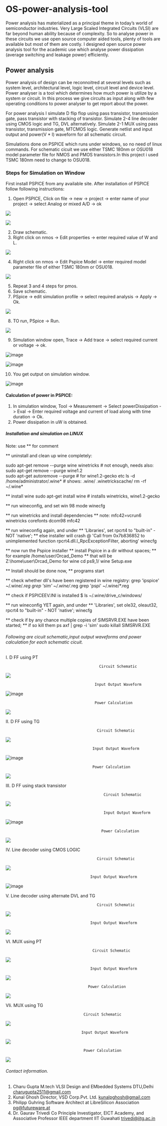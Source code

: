 # OS-power-analysis-tool
Power analysis has materialized as a principal theme in today’s world of semiconductor industries. Very Large Scaled Integrated Circuits (VLSI) are far beyond human ability because of complexity. So to analyse power in these circuits we use open source computer aided tools, plenty of tools are available but most of them are costly. I designed open source power analysis tool for the academic use which analyse power dissipation (average switching and leakage power) efficiently.

## Power analysis
Power analysis of design can be reconnoitred at several levels such as system level, architectural level, logic level, circuit level and device level. Power analyser is a tool which determines how much power is utilize by a system or circuit. In this process we give circuits as input along with few operating conditions to power analyser to get report about the power. 

For power analysis I simulate D flip flop using pass transistor, transmission gate, pass transistor with stacking of transistor. Simulate 2-4 line decoder using CMOS logic and TG, DVL alternatively. Simulate 2-1 MUX using pass transistor, transmission gate, MTCMOS logic. Generate netlist and input output and power(V * I) waveform for all schematic circuit.

Simulations done on PSPICE which runs under windows, so no need of linux commands.
For schematic cicuit we use either TSMC 180nm or OSU018 model parameter file for NMOS and PMOS transistors.In this project i used TSMC 180nm need to change to OSU018.

### Steps for Simulation on Window

First install PSPICE from any available site. After installation of PSPICE follow following instructions:
1. Open PSPICE, Click on file -> new -> project -> enter name of your project -> select Analog or mixed A/D -> ok


![](https://user-images.githubusercontent.com/66687579/84684588-7ac4fd80-af56-11ea-8086-9f3bd5d6c547.png)




![](https://user-images.githubusercontent.com/66687579/84686322-5b7b9f80-af59-11ea-9a54-36eb751522b8.png)



2. Draw schematic.
3. Right click on nmos -> Edit properties -> enter required value of W and L.


![](https://user-images.githubusercontent.com/66687579/84685743-6550d300-af58-11ea-85d0-416e162b62d3.png)



4. Right click on nmos -> Edit Pspice Model -> enter required model parameter file of either TSMC 180nm or OSU018.



![](https://user-images.githubusercontent.com/66687579/84686035-da240d00-af58-11ea-9dd7-9cd12adba68e.png)

5. Repeat 3 and 4 steps for pmos.
6. Save schematic.
7. PSpice -> edit simulation profile -> select required analysis -> Apply -> Ok.


![](https://user-images.githubusercontent.com/66687579/84687216-fb85f880-af5a-11ea-9798-486f39fca773.png)



8. TO run, PSpice -> Run.

![](https://user-images.githubusercontent.com/66687579/84687023-9f22d900-af5a-11ea-98a3-9b22a2b221e4.png)



9. Simulation window open, Trace -> Add trace -> select required current or voltage -> ok.



![image](https://user-images.githubusercontent.com/66687579/84695058-dd72c500-af67-11ea-9a65-0fd91d1812c0.png)




![image](https://user-images.githubusercontent.com/66687579/84695125-fa0efd00-af67-11ea-9aa5-6952cae39cb3.png)




10. You get output on simulation window.




![image](https://user-images.githubusercontent.com/66687579/84695148-02ffce80-af68-11ea-822c-019f9e4010ea.png)





#### Calculation of power in PSPICE:
1. In simulation window, Tool -> Measurement -> Select powerDissipation -> Eval -> Enter required voltage and current of load along with time duration -> Ok.
2. Power dissipation in uW is obtained.


##### Installation and simulation on LINUX

Note: use ** for comment

** uninstall and clean up wine completely:

sudo apt-get remove --purge wine winetricks    # not enough, needs also:
sudo apt-get remove --purge wine1.2            
sudo apt-get autoremove --purge             # for wine1.2-gecko etc
ls -d /home/administrator/.wine*  # shows: .wine/ .winetrickscache/
rm -rf ~/.wine*

** install wine 
sudo apt-get install wine # installs winetricks, wine1.2-gecko

** run wineconfig, and set win 98 mode
winecfg 

** run winetricks and install dependencies
** note: mfc42=vcrun6
winetricks corefonts dcom98 mfc42


** run wineconfig again, and under 
** 'Libraries', set rpcrt4 to "built-in" - NOT 'native';
** else installer will crash @ 'Call from 0x7b836852 to unimplemented function rpcrt4.dll.I_RpcExceptionFilter, aborting'
winecfg 

** now run the Pspice installer
** install Pspice in a dir without spaces; 
** for example /home/user/Orcad_Demo
** that will be Z:\\home\\user\\Orcad_Demo for wine
cd ps9_1/
wine Setup.exe

** Install should be done now, 
** programs start

** check whether dll's have been registered in wine registry:
grep 'ipspice' ~/.wine/*.reg
grep 'sim' ~/.wine/*.reg
grep 'pspi' ~/.wine/*.reg

** check if PSPICEEV.INI is installed
$ ls ~/.wine/drive_c/windows/

** run wineconfig YET again, and under 
** 'Libraries', set ole32, oleaut32, rpcrt4 to "built-in" - NOT 'native';
winecfg 

** check if by any chance multiple copies of SIMSRVR.EXE have been started;
** if so kill them
ps axf | grep -i 'sim'
sudo killall SIMSRVR.EXE

###### Following are cicuit schematic,input output waveforms and power calculation for each schematic cicuit.

I. D FF using PT




                                              Circuit Schematic
![](https://user-images.githubusercontent.com/66687579/84521097-2ae5fc80-acf2-11ea-9c34-c959429fc6d2.png)

                                                






                                            Input Output Waveform
![image](https://user-images.githubusercontent.com/66687579/85319276-e96a0400-b4de-11ea-8e50-52cf62fff3a6.png)





                                            Power Calculation
![](https://user-images.githubusercontent.com/66687579/84529828-c03bbd80-acff-11ea-90a4-7f3b1884de1d.png)




                            




II. D FF using TG

                                             Circuit Schematic




![](https://user-images.githubusercontent.com/66687579/84522947-2242f580-acf5-11ea-8c3f-53da93747b8f.png)
                                           
                                           
                                           
                                           
                                           
                                           
                                           Input Output Waveform




![image](https://user-images.githubusercontent.com/66687579/85319522-44036000-b4df-11ea-9431-de8df45f2ee0.png)
                                           
                                           
                                           
                                           Power Calculation




![](https://user-images.githubusercontent.com/66687579/84530960-689e5180-ad01-11ea-99bd-3fc8b6396c54.png)







III. D FF using stack transistor

                                                Circuit Schematic



![](https://user-images.githubusercontent.com/66687579/84524727-0b51d280-acf8-11ea-920b-c28f19492a05.png)



                                                Input Output Waveform




![image](https://user-images.githubusercontent.com/66687579/85320016-14a12300-b4e0-11ea-86bc-96da5e7eb8c6.png)




                                               Power Calculation





![](https://user-images.githubusercontent.com/66687579/84524791-2886a100-acf8-11ea-8627-e424517d5bd1.png)





IV. Line decoder using CMOS LOGIC 


                                             Circuit Schematic


![](https://user-images.githubusercontent.com/66687579/84528701-c9c42600-acfd-11ea-8c86-99fce7130868.png)
                                          
                                          
                                          Input Output Waveform



![image](https://user-images.githubusercontent.com/66687579/85320349-8f6a3e00-b4e0-11ea-85b9-ddd5747aa46a.png)






V. Line decoder using alternate DVL and TG

                                             Circuit Schematic




![](https://user-images.githubusercontent.com/66687579/84528816-fb3cf180-acfd-11ea-8911-e188f1ce04d6.png)
                                          
                                          
                                          
                                          Input Output Waveform



![](https://user-images.githubusercontent.com/66687579/84528838-05f78680-acfe-11ea-9576-8b2ee2568358.png)












VI. MUX using PT


                                           Circuit Schematic



![](https://user-images.githubusercontent.com/66687579/84526325-bebbc680-acfa-11ea-8248-b40b62921c6a.png)
                                          
                                          
                                          
                                          
                                          Input Output Waveform






![](https://user-images.githubusercontent.com/66687579/84527761-1eff3800-acfc-11ea-8746-c639000a1c20.png)
                                         
                                         
                                         
                                         
                                         Power Calculation




![](https://user-images.githubusercontent.com/66687579/84526461-f4f94600-acfa-11ea-93f1-c0ab4db6021a.png)





VIi. MUX using TG 
                                       
                                       
                                       
                                       Circuit Schematic



![](https://user-images.githubusercontent.com/66687579/84527660-e7908b80-acfb-11ea-87e9-5e1346a2c117.png)
                                      
                                      
                                      
                                      
                                      Input Output Waveform




![](https://user-images.githubusercontent.com/66687579/84527691-f5dea780-acfb-11ea-82cc-e35407ed5008.png)
                                       
                                       
                                       
                                       
                                       Power Calculation





![](https://user-images.githubusercontent.com/66687579/84527711-02630000-acfc-11ea-9166-546ba8a8f74b.png)







###### Contact information.
1. Charu Gupta M.tech VLSI Design and EMbedded Systems DTU,Delhi charugupta2511@gmail.com
2. Kunal Ghosh Director, VSD Corp.Pvt. Ltd. kunalpghosh@gmail.com
3. Philipp Guhring Software Architect at LibreSilicon Association pg@futureware.at
4. Dr. Gaurav Trivedi Co Principle Investigator, EICT Academy, and Associative Professor IEEE department IIT Guwahati trivedi@iitg.ac.in



